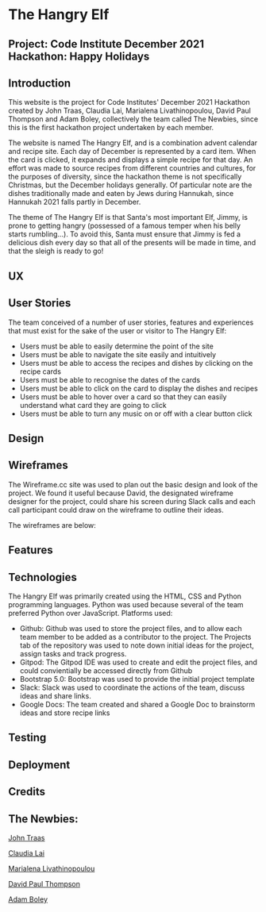 # The Hangry Elf

## Project: Code Institute December 2021 Hackathon: Happy Holidays

## Introduction

This website is the project for Code Institutes' December 2021 Hackathon created by John Traas, Claudia Lai, Marialena Livathinopoulou, David Paul Thompson and Adam Boley, collectively the team called The Newbies, since this is the first hackathon project undertaken by each member. 

The website is named The Hangry Elf, and is a combination advent calendar and recipe site. Each day of December is represented by a card item. When the card is clicked, it expands and displays a simple recipe for that day. An effort was made to source recipes from different countries and cultures, for the purposes of diversity, since the hackathon theme is not specifically Christmas, but the December holidays generally. Of particular note are the dishes traditionally made and eaten by Jews during Hannukah, since Hannukah 2021 falls partly in December. 

The theme of The Hangry Elf is that Santa's most important Elf, Jimmy, is prone to getting hangry (possessed of a famous temper when his belly starts rumbling...). 
To avoid this, Santa must ensure that Jimmy is fed a delicious dish every day so that all of the presents will be made in time, and that the sleigh is ready to go!

## UX

## User Stories

The team conceived of a number of user stories, features and experiences that must exist for the sake of the user or visitor to The Hangry Elf:

- Users must be able to easily determine the point of the site
- Users must be able to navigate the site easily and intuitively
- Users must be able to access the recipes and dishes by clicking on the recipe cards
- Users must be able to recognise the dates of the cards
- Users must be able to click on the card to display the dishes and recipes
- Users must be able to hover over a card so that they can easily understand what card they are going to click
- Users must be able to turn any music on or off with a clear button click 

## Design

## Wireframes

The Wireframe.cc site was used to plan out the basic design and look of the project. We found it useful because David, the designated wireframe designer for the project, could share his screen during Slack calls and each call participant could draw on the wireframe to outline their ideas. 

The wireframes are below:

## Features

## Technologies

The Hangry Elf was primarily created using the HTML, CSS and Python programming languages. Python was used because several of the team preferred Python over JavaScript. 
Platforms used:
- Github: Github was used to store the project files, and to allow each team member to be added as a contributor to the project. The Projects tab of the repository was used to note down initial ideas for the project, assign tasks and track progress.
- Gitpod: The Gitpod IDE was used to create and edit the project files, and could convientially be accessed directly from Github
- Bootstrap 5.0: Bootstrap was used to provide the initial project template
- Slack: Slack was used to coordinate the actions of the team, discuss ideas and share links. 
- Google Docs: The team created and shared a Google Doc to brainstorm ideas and store recipe links

## Testing

## Deployment

## Credits

## The Newbies:
[John Traas](https://github.com/Jays-T)

[Claudia Lai](https://github.com/ClaudiaLie)

[Marialena Livathinopoulou](https://github.com/Anelairam)

[David Paul Thompson](https://github.com/tomod24)

[Adam Boley](https://github.com/AdamBoley)



